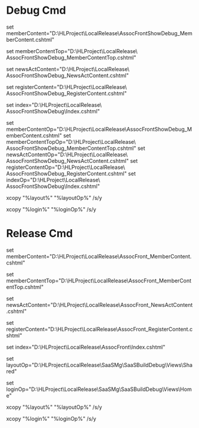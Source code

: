 # Debug Cmd

set memberContent="D:\HLProject\LocalRelease\AssocFrontShowDebug\_MemberContent.cshtml"

set memberContentTop="D:\HLProject\LocalRelease\ AssocFrontShowDebug\_MemberContentTop.cshtml"

set newsActContent="D:\HLProject\LocalRelease\ AssocFrontShowDebug\_NewsActContent.cshtml"

set registerContent="D:\HLProject\LocalRelease\ AssocFrontShowDebug\_RegisterContent.cshtml"

set index="D:\HLProject\LocalRelease\ AssocFrontShowDebug\Index.cshtml"



set memberContentOp="D:\HLProject\LocalRelease\AssocFrontShowDebug\_MemberContent.cshtml"
set memberContentTopOp="D:\HLProject\LocalRelease\ AssocFrontShowDebug\_MemberContentTop.cshtml"
set newsActContentOp="D:\HLProject\LocalRelease\ AssocFrontShowDebug\_NewsActContent.cshtml"
set registerContentOp="D:\HLProject\LocalRelease\ AssocFrontShowDebug\_RegisterContent.cshtml"
set indexOp="D:\HLProject\LocalRelease\ AssocFrontShowDebug\Index.cshtml"


xcopy "%layout%" "%layoutOp%" \/s\/y

xcopy "%login%" "%loginOp%" \/s\/y

# Release Cmd

set memberContent="D:\HLProject\LocalRelease\AssocFront\_MemberContent.cshtml"

set memberContentTop="D:\HLProject\LocalRelease\AssocFront\_MemberContentTop.cshtml"

set newsActContent="D:\HLProject\LocalRelease\AssocFront\_NewsActContent.cshtml"

set registerContent="D:\HLProject\LocalRelease\AssocFront\_RegisterContent.cshtml"

set index="D:\HLProject\LocalRelease\AssocFront\Index.cshtml"

set layoutOp="D:\HLProject\LocalRelease\SaaSMg\SaaSBuildDebug\Views\Shared\"

set loginOp="D:\HLProject\LocalRelease\SaaSMg\SaaSBuildDebug\Views\Home\"

xcopy "%layout%" "%layoutOp%" \/s\/y

xcopy "%login%" "%loginOp%" \/s\/y

